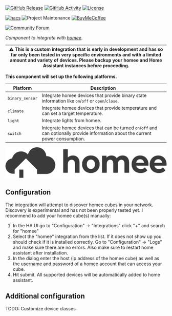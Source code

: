 [![GitHub Release][releases-shield]][releases]
[![GitHub Activity][commits-shield]][commits]
[![License][license-shield]](LICENSE)

[![hacs][hacsbadge]][hacs]
![Project Maintenance][maintenance-shield]
[![BuyMeCoffee][buymecoffeebadge]][buymecoffee]

[![Community Forum][forum-shield]][forum]

_Component to integrate with [homee][homee]._

| :warning: This is a custom integration that is early in development and has so far only been tested in very specific environments and with a limited amount and variety of devices. Please backup your homee and Home Assistant instances before proceeding. |
| --- |

**This component will set up the following platforms.**

Platform | Description
-- | --
`binary_sensor` | Integrate homee devices that provide binary state information like `on`/`off` or `open`/`close`.
`climate` | Integrate homee devices that provide temperature and can set a target temperature.
`light` | Integrate lights from homee.
`switch` | Integrate homee devices that can be turned `on`/`off` and can optionally provide information about the current power consumption.

![homee][homee_logo]

## Configuration

The integration will attempt to discover homee cubes in your network. Discovery is experimental and has not been properly tested yet. I recommend to add your homee cube(s) manually:

1. In the HA UI go to "Configuration" -> "Integrations" click "+" and search for "homee"
2. Select the "homee" integration from the list. If it does not show up you should check if it is installed correctly. Go to "Configuration" -> "Logs" and make sure there are no errors. Also make sure to restart home assistant after installation.
3. In the dialog enter the host (ip address of the homee cube) as well as the username and password of a homee account that can access your cube.
4. Hit submit. All supported devices will be automatically added to home assistant.

## Additional configuration

TODO: Customize device classes


[homee]: https://hom.ee
[buymecoffee]: https://ko-fi.com/freshlybrewed
[buymecoffeebadge]: https://img.shields.io/badge/buy%20me%20a%20coffee-donate-yellow.svg?style=for-the-badge
[commits-shield]: https://img.shields.io/github/last-commit/FreshlyBrewedCode/hacs-homee.svg?style=for-the-badge
[commits]: https://github.com/FreshlyBrewedCode/hacs-homee/commits/master
[hacs]: https://github.com/custom-components/hacs
[hacsbadge]: https://img.shields.io/badge/HACS-Custom-orange.svg?style=for-the-badge
[homee_logo]: https://raw.githubusercontent.com/FreshlyBrewedCode/brands/master/custom_integrations/homee/logo.png
[forum-shield]: https://img.shields.io/badge/community-forum-brightgreen.svg?style=for-the-badge
[forum]: https://community.home-assistant.io/
[license-shield]: https://img.shields.io/github/license/custom-components/blueprint.svg?style=for-the-badge
[maintenance-shield]: https://img.shields.io/badge/maintainer-FreshlyBrewedCode-blue.svg?style=for-the-badge
[releases-shield]: https://img.shields.io/github/release/FreshlyBrewedCode/hacs-homee.svg?style=for-the-badge
[releases]: https://github.com/FreshlyBrewedCode/hacs-homee/releases
